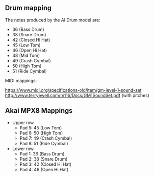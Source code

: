 ## Drum mapping

The notes produced by the AI Drum model are:

- 36 (Bass Drum)
- 38 (Snare Drum)
- 42 (Closed Hi Hat)
- 45 (Low Tom)
- 46 (Open Hi Hat)
- 48 (Mid Tom)
- 49 (Crash Cymbal)
- 50 (High Tom)
- 51 (Ride Cymbal)

MIDI mappings:

https://www.midi.org/specifications-old/item/gm-level-1-sound-set
http://www.terryewell.com/m116/Docs/GM1SoundSet.pdf (with pitches)

## Akai MPX8 Mappings

- Upper row
  - Pad 5: 45 (Low Tom)
  - Pad 6: 50 (High Tom)
  - Pad 7: 49 (Crash Cymbal)
  - Pad 8: 51 (Ride Cymbal)
- Lower row
  - Pad 1: 36 (Bass Drum)
  - Pad 2: 38 (Snare Drum)
  - Pad 3: 42 (Closed Hi Hat)
  - Pad 4: 46 (Open Hi Hat)